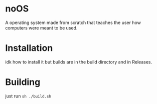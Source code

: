 # noOS
A operating system made from scratch that teaches the user how computers were meant to be used.

# Installation
idk how to install it but builds are in the build directory and in Releases.

# Building
just run ```sh ./build.sh```

